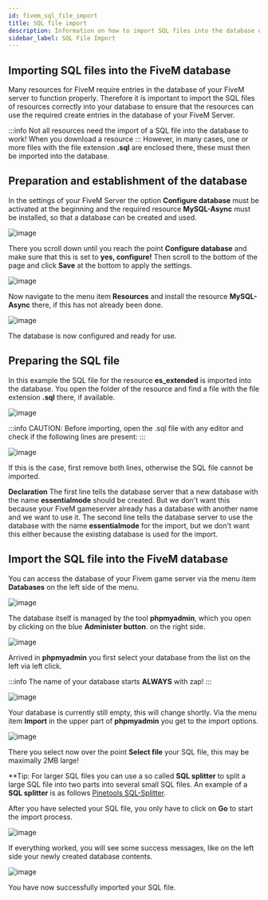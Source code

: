 ```yaml
---
id: fivem_sql_file_import
title: SQL file import
description: Information on how to import SQL files into the database of your FiveM server from ZAP-Hosting - ZAP-Hosting.com documentation
sidebar_label: SQL File Import
---
```


## Importing SQL files into the FiveM database

Many resources for FiveM require entries in the database of your FiveM server to function properly.
Therefore it is important to import the SQL files of resources correctly into your database to ensure that the resources can use the required 
create entries in the database of your FiveM Server.

:::info
Not all resources need the import of a SQL file into the database to work! When you download a resource
:::
However, in many cases, one or more files with the file extension **.sql** are enclosed there, these must then be imported into the database.

## Preparation and establishment of the database

In the settings of your FiveM Server the option **Configure database** must be activated at the beginning and 
the required resource **MySQL-Async** must be installed, so that a database can be created and used.

![image](https://user-images.githubusercontent.com/13604413/159168765-ce6eb80a-71eb-4e3a-8834-ed0e50da1ebe.png)


There you scroll down until you reach the point **Configure database** and make sure that this
is set to **yes, configure!** Then scroll to the bottom of the page and click **Save** at the bottom to apply the settings.

![image](https://user-images.githubusercontent.com/13604413/159168774-3302004e-4b6f-4c58-809b-c40cb2a14901.png)


Now navigate to the menu item **Resources** and install the resource **MySQL-Async** there, if this has not already been done.

![image](https://user-images.githubusercontent.com/13604413/159168777-0d4102db-8568-4751-a0b0-a4329ddc9a2d.png)


The database is now configured and ready for use.


## Preparing the SQL file

In this example the SQL file for the resource **es_extended** is imported into the database.
You open the folder of the resource and find a file with the file extension **.sql** there, if available.

![image](https://user-images.githubusercontent.com/13604413/159168782-da143379-084a-47d7-b466-8c7dbd22e1d8.png)


:::info
CAUTION: Before importing, open the .sql file with any editor and check if the following lines are present:
:::


![image](https://user-images.githubusercontent.com/13604413/159168784-570f0855-173d-4e1f-8a05-5a17e06d1daf.png)


If this is the case, first remove both lines, otherwise the SQL file cannot be imported.

**Declaration** The first line tells the database server that a new database with the name **essentialmode** should be created.
But we don't want this because your FiveM gameserver already has a database with another name and we want to use it.
The second line tells the database server to use the database with the name **essentialmode** for the import, but we don't want this either because the existing database is used for the import.


## Import the SQL file into the FiveM database

You can access the database of your Fivem game server via the menu item **Databases** on the left side of the menu.

![image](https://user-images.githubusercontent.com/13604413/159168788-e4899697-48e4-4d14-baa6-e4e37ff1a72e.png)


The database itself is managed by the tool **phpmyadmin**, which you open by clicking on the blue **Administer button**.
on the right side.

![image](https://user-images.githubusercontent.com/13604413/159168791-f5c360cf-ca61-4b91-86b7-cf76d868ea62.png)


Arrived in **phpmyadmin** you first select your database from the list on the left via left click. 

:::info
The name of your database starts **ALWAYS** with zap!
:::

![image](https://user-images.githubusercontent.com/13604413/159168811-626eba00-b7b3-4c45-894e-ca497571b2d7.png)


Your database is currently still empty, this will change shortly. Via the menu item **Import** in the upper part of **phpmyadmin**
you get to the import options.

![image](https://user-images.githubusercontent.com/13604413/159168816-f4f95697-782d-4bfa-b78c-4f2b7bc3c6fe.png)


There you select now over the point **Select file** your SQL file, this may be maximally 2MB large!

**Tip: For larger SQL files you can use a so called **SQL splitter** to split a large SQL file into two parts
into several small SQL files. An example of a **SQL splitter** is as follows [Pinetools SQL-Splitter](https://pinetools.com/split-files).

After you have selected your SQL file, you only have to click on **Go** to start the import process.

![image](https://user-images.githubusercontent.com/13604413/159168819-a12db25e-dee1-42a1-9b83-1653900e5be2.png)


If everything worked, you will see some success messages, like on the left side your newly created database contents.


![image](https://user-images.githubusercontent.com/13604413/159168822-94541dda-2c21-428f-9c31-d0a5b965e1e3.png)


You have now successfully imported your SQL file.
